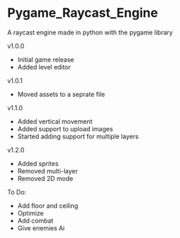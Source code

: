 # Pygame_Raycast_Engine
A raycast engine made in python with the pygame library

v1.0.0
- Initial game release
- Added level editor

v1.0.1
- Moved assets to a seprate file

v1.1.0
- Added vertical movement
- Added support to upload images
- Started adding support for multiple layers

v1.2.0
- Added sprites
- Removed multi-layer
- Removed 2D mode

To Do:
- Add floor and ceiling
- Optimize
- Add combat
- Give enemies Ai

